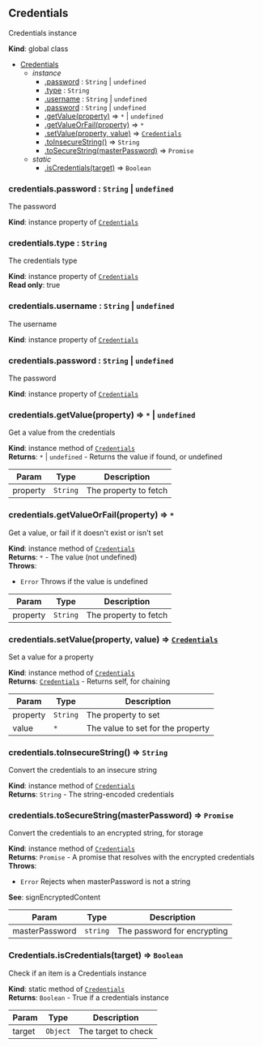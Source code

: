 <a name="Credentials"></a>

## Credentials
Credentials instance

**Kind**: global class  

* [Credentials](#Credentials)
    * _instance_
        * [.password](#Credentials+password) : <code>String</code> \| <code>undefined</code>
        * [.type](#Credentials+type) : <code>String</code>
        * [.username](#Credentials+username) : <code>String</code> \| <code>undefined</code>
        * [.password](#Credentials+password) : <code>String</code> \| <code>undefined</code>
        * [.getValue(property)](#Credentials+getValue) ⇒ <code>\*</code> \| <code>undefined</code>
        * [.getValueOrFail(property)](#Credentials+getValueOrFail) ⇒ <code>\*</code>
        * [.setValue(property, value)](#Credentials+setValue) ⇒ [<code>Credentials</code>](#Credentials)
        * [.toInsecureString()](#Credentials+toInsecureString) ⇒ <code>String</code>
        * [.toSecureString(masterPassword)](#Credentials+toSecureString) ⇒ <code>Promise</code>
    * _static_
        * [.isCredentials(target)](#Credentials.isCredentials) ⇒ <code>Boolean</code>

<a name="Credentials+password"></a>

### credentials.password : <code>String</code> \| <code>undefined</code>
The password

**Kind**: instance property of [<code>Credentials</code>](#Credentials)  
<a name="Credentials+type"></a>

### credentials.type : <code>String</code>
The credentials type

**Kind**: instance property of [<code>Credentials</code>](#Credentials)  
**Read only**: true  
<a name="Credentials+username"></a>

### credentials.username : <code>String</code> \| <code>undefined</code>
The username

**Kind**: instance property of [<code>Credentials</code>](#Credentials)  
<a name="Credentials+password"></a>

### credentials.password : <code>String</code> \| <code>undefined</code>
The password

**Kind**: instance property of [<code>Credentials</code>](#Credentials)  
<a name="Credentials+getValue"></a>

### credentials.getValue(property) ⇒ <code>\*</code> \| <code>undefined</code>
Get a value from the credentials

**Kind**: instance method of [<code>Credentials</code>](#Credentials)  
**Returns**: <code>\*</code> \| <code>undefined</code> - Returns the value if found, or undefined  

| Param | Type | Description |
| --- | --- | --- |
| property | <code>String</code> | The property to fetch |

<a name="Credentials+getValueOrFail"></a>

### credentials.getValueOrFail(property) ⇒ <code>\*</code>
Get a value, or fail if it doesn't exist or isn't set

**Kind**: instance method of [<code>Credentials</code>](#Credentials)  
**Returns**: <code>\*</code> - The value (not undefined)  
**Throws**:

- <code>Error</code> Throws if the value is undefined


| Param | Type | Description |
| --- | --- | --- |
| property | <code>String</code> | The property to fetch |

<a name="Credentials+setValue"></a>

### credentials.setValue(property, value) ⇒ [<code>Credentials</code>](#Credentials)
Set a value for a property

**Kind**: instance method of [<code>Credentials</code>](#Credentials)  
**Returns**: [<code>Credentials</code>](#Credentials) - Returns self, for chaining  

| Param | Type | Description |
| --- | --- | --- |
| property | <code>String</code> | The property to set |
| value | <code>\*</code> | The value to set for the property |

<a name="Credentials+toInsecureString"></a>

### credentials.toInsecureString() ⇒ <code>String</code>
Convert the credentials to an insecure string

**Kind**: instance method of [<code>Credentials</code>](#Credentials)  
**Returns**: <code>String</code> - The string-encoded credentials  
<a name="Credentials+toSecureString"></a>

### credentials.toSecureString(masterPassword) ⇒ <code>Promise</code>
Convert the credentials to an encrypted string, for storage

**Kind**: instance method of [<code>Credentials</code>](#Credentials)  
**Returns**: <code>Promise</code> - A promise that resolves with the encrypted credentials  
**Throws**:

- <code>Error</code> Rejects when masterPassword is not a string

**See**: signEncryptedContent  

| Param | Type | Description |
| --- | --- | --- |
| masterPassword | <code>string</code> | The password for encrypting |

<a name="Credentials.isCredentials"></a>

### Credentials.isCredentials(target) ⇒ <code>Boolean</code>
Check if an item is a Credentials instance

**Kind**: static method of [<code>Credentials</code>](#Credentials)  
**Returns**: <code>Boolean</code> - True if a credentials instance  

| Param | Type | Description |
| --- | --- | --- |
| target | <code>Object</code> | The target to check |

